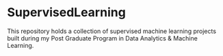 # SupervisedLearning
This repository holds a collection of supervised machine learning projects built during my Post Graduate Program in Data Analytics &amp; Machine Learning.
